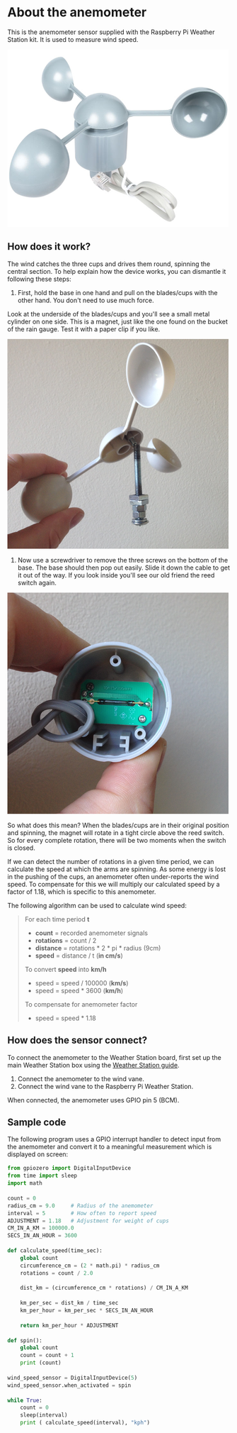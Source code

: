 # About the anemometer

This is the anemometer sensor supplied with the Raspberry Pi Weather Station kit. It is used to measure wind speed.

![Anemometer](images/anemometer.png)

## How does it work?

The wind catches the three cups and drives them round, spinning the central section. To help explain how the device works, you can dismantle it following these steps:

1. First, hold the base in one hand and pull on the blades/cups with the other hand. You don't need to use much force. 

Look at the underside of the blades/cups and you'll see a small metal cylinder on one side. This is a magnet, just like the one found on the bucket of the rain gauge. Test it with a paper clip if you like.

![Anemometer Magnet](images/anemometer_magnet.png)

1. Now use a screwdriver to remove the three screws on the bottom of the base. The base should then pop out easily. Slide it down the cable to get it out of the way. If you look inside you'll see our old friend the reed switch again.

![Anemometer Reed](images/anemometer_reed.png)

So what does this mean? When the blades/cups are in their original position and spinning, the magnet will rotate in a tight circle above the reed switch. So for every complete rotation, there will be two moments when the switch is closed.

If we can detect the number of rotations in a given time period, we can calculate the speed at which the arms are spinning. As some energy is lost in the pushing of the cups, an anemometer often under-reports the wind speed. To compensate for this we will multiply our calculated speed by a factor of 1.18, which is specific to this anemometer.

The following algorithm can be used to calculate wind speed:

> For each time period **t**  
> - **count** = recorded anemometer signals 
> - **rotations** = count / 2  
> - **distance** = rotations * 2 * pi * radius (9cm)  
> - **speed** = distance / t (**in cm/s**)  
> 
> To convert **speed** into **km/h**  
> - speed = speed / 100000 (**km/s**)  
> - speed = speed * 3600 (**km/h**)  
> 
> To compensate for anemometer factor  
> - speed = speed * 1.18  


## How does the sensor connect?

To connect the anemometer to the Weather Station board, first set up the main Weather Station box using the [Weather Station guide](https://www.raspberrypi.org/learning/weather-station-guide).

1. Connect the anemometer to the wind vane.
1. Connect the wind vane to the Raspberry Pi Weather Station.

When connected, the anemometer uses GPIO pin 5 (BCM).


## Sample code

The following program uses a GPIO interrupt handler to detect input from the anemometer and convert it to a meaningful measurement which is displayed on screen:

```python
from gpiozero import DigitalInputDevice
from time import sleep
import math

count = 0
radius_cm = 9.0		# Radius of the anemometer
interval = 5		# How often to report speed
ADJUSTMENT = 1.18	# Adjustment for weight of cups
CM_IN_A_KM = 100000.0
SECS_IN_AN_HOUR = 3600

def calculate_speed(time_sec):
    global count
    circumference_cm = (2 * math.pi) * radius_cm
    rotations = count / 2.0

    dist_km = (circumference_cm * rotations) / CM_IN_A_KM

    km_per_sec = dist_km / time_sec
    km_per_hour = km_per_sec * SECS_IN_AN_HOUR

    return km_per_hour * ADJUSTMENT

def spin():
    global count
    count = count + 1
    print (count)

wind_speed_sensor = DigitalInputDevice(5)
wind_speed_sensor.when_activated = spin

while True:
    count = 0
    sleep(interval)
    print ( calculate_speed(interval), "kph")
```
